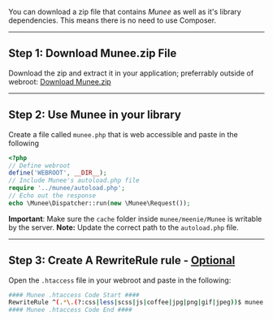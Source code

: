 You can download a zip file that contains *Munee* as well as it's library dependencies. This means there is no need to use Composer.
______

## Step 1: Download Munee.zip File

Download the zip and extract it in your application; preferrably outside of webroot: <a href="/download.php?filename=munee.zip" id="zipDownload" class="btn btn-success">Download Munee.zip</a>
______

## Step 2: Use Munee in your library</h2>

Create a file called `munee.php` that is web accessible and paste in the following

```php
<?php
// Define webroot
define('WEBROOT', __DIR__);
// Include Munee's autoload.php file
require '../munee/autoload.php';
// Echo out the response
echo \Munee\Dispatcher::run(new \Munee\Request());
```

**Important**: Make sure the `cache` folder inside `munee/meenie/Munee` is writable by the server.
**Note:** Update the correct path to the `autoload.php` file.
______

## Step 3: Create A RewriteRule rule - [Optional](/Tips_&_Tricks#no-htaccess)

Open the `.htaccess` file in your webroot and paste in the following:

```bash
#### Munee .htaccess Code Start ####
RewriteRule ^(.*\.(?:css|less|scss|js|coffee|jpg|png|gif|jpeg))$ munee.php?files=/$1 [L,QSA,NC]
#### Munee .htaccess Code End ####
```